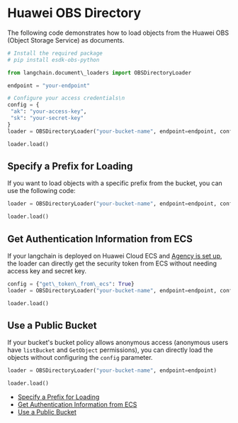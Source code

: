# Huawei OBS Directory

The following code demonstrates how to load objects from the Huawei OBS (Object Storage Service) as documents.

```python
# Install the required package  
# pip install esdk-obs-python  

```

```python
from langchain.document\_loaders import OBSDirectoryLoader  

```

```python
endpoint = "your-endpoint"  

```

```python
# Configure your access credentials\n  
config = {  
 "ak": "your-access-key",  
 "sk": "your-secret-key"  
}  
loader = OBSDirectoryLoader("your-bucket-name", endpoint=endpoint, config=config)  

```

```python
loader.load()  

```

## Specify a Prefix for Loading[​](#specify-a-prefix-for-loading "Direct link to Specify a Prefix for Loading")

If you want to load objects with a specific prefix from the bucket, you can use the following code:

```python
loader = OBSDirectoryLoader("your-bucket-name", endpoint=endpoint, config=config, prefix="test\_prefix")  

```

```python
loader.load()  

```

## Get Authentication Information from ECS[​](#get-authentication-information-from-ecs "Direct link to Get Authentication Information from ECS")

If your langchain is deployed on Huawei Cloud ECS and [Agency is set up](https://support.huaweicloud.com/intl/en-us/usermanual-ecs/ecs_03_0166.html#section7), the loader can directly get the security token from ECS without needing access key and secret key.

```python
config = {"get\_token\_from\_ecs": True}  
loader = OBSDirectoryLoader("your-bucket-name", endpoint=endpoint, config=config)  

```

```python
loader.load()  

```

## Use a Public Bucket[​](#use-a-public-bucket "Direct link to Use a Public Bucket")

If your bucket's bucket policy allows anonymous access (anonymous users have `listBucket` and `GetObject` permissions), you can directly load the objects without configuring the `config` parameter.

```python
loader = OBSDirectoryLoader("your-bucket-name", endpoint=endpoint)  

```

```python
loader.load()  

```

- [Specify a Prefix for Loading](#specify-a-prefix-for-loading)
- [Get Authentication Information from ECS](#get-authentication-information-from-ecs)
- [Use a Public Bucket](#use-a-public-bucket)
